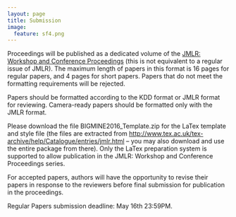 ```yaml
---
layout: page
title: Submission 
image:
  feature: sf4.png
---
```


Proceedings will be published as a dedicated volume of the [JMLR: Workshop and Conference Proceedings](http://jmlr.csail.mit.edu/proceedings/) (this is not equivalent to a regular issue of JMLR).
The maximum length of papers in this format is 16 pages for regular papers, and 4 pages for short papers. Papers that do not meet the formatting requirements will be rejected.

Papers should be formatted according to the KDD format or JMLR format for reviewing. Camera-ready papers should be formatted only with the JMLR format.

Please download the file BIGMINE2016_Template.zip for the LaTex template and style file (the files are extracted from http://www.tex.ac.uk/tex-archive/help/Catalogue/entries/jmlr.html – you may also download and use the entire package from there). Only the LaTex preparation system is supported to allow publication in the JMLR: Workshop and Conference Proceedings series.

For accepted papers, authors will have the opportunity to revise their papers in response to the reviewers before final submission for publication in the proceedings.

Regular Papers submission deadline: May 16th 23:59PM.
